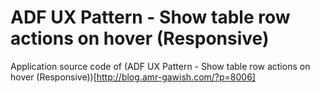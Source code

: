 ADF UX Pattern - Show table row actions on hover (Responsive)
==================

Application source code of (ADF UX Pattern - Show table row actions on hover (Responsive))[http://blog.amr-gawish.com/?p=8006]
